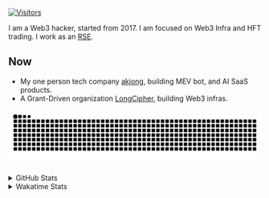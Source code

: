 <!-- markdownlint-disable MD041 MD010 MD033 -->
[![Visitors](https://api.visitorbadge.io/api/daily?path=Akagi201%2FAkagi201&label=Visitors%20Today&countColor=%2337d67a)](https://visitorbadge.io/status?path=Akagi201%2FAkagi201)

I am a Web3 hacker, started from 2017. I am focused on Web3 Infra and HFT trading.
I work as an [RSE](https://us-rse.org/about/what-is-an-rse/).

## Now

* My one person tech company [akjong](https://github.com/akjong), building MEV bot, and AI SaaS products.
* A Grant-Driven organization [LongCipher](https://github.com/longcipher), building Web3 infras.

[![github contribution grid snake animation](https://raw.githubusercontent.com/Akagi201/Akagi201/output/github-contribution-grid-snake.svg#gh-light-mode-only)](https://github.com/Akagi201)

<details>
<summary>GitHub Stats</summary>
  <a href="https://github.com/Akagi201"><img alt="Profile Detail" src="https://raw.githubusercontent.com/Akagi201/Akagi201/master/profile-summary-card-output/dracula/0-profile-details.svg" /></a>
  <a href="https://github.com/Akagi201"><img alt="Github Stats" src="https://raw.githubusercontent.com/Akagi201/Akagi201/master/profile-summary-card-output/dracula/3-stats.svg" /></a>
  <a href="https://github.com/Akagi201"><img alt="Lang By Commits" src="https://raw.githubusercontent.com/Akagi201/Akagi201/master/profile-summary-card-output/dracula/2-most-commit-language.svg" /></a>
</details>

<details>
<summary>Wakatime Stats</summary>
<br>

<!--START_SECTION:waka-->

```txt
From: 04 July 2025 - To: 11 July 2025

Total Time: 66 hrs 38 mins

Other           32 hrs 47 mins  ████████████▒░░░░░░░░░░░░   49.22 %
Rust            13 hrs 2 mins   █████░░░░░░░░░░░░░░░░░░░░   19.57 %
sh              9 hrs 35 mins   ███▓░░░░░░░░░░░░░░░░░░░░░   14.39 %
TOML            2 hrs 52 mins   █░░░░░░░░░░░░░░░░░░░░░░░░   04.31 %
SQL             2 hrs 4 mins    ▓░░░░░░░░░░░░░░░░░░░░░░░░   03.11 %
Markdown        2 hrs 4 mins    ▓░░░░░░░░░░░░░░░░░░░░░░░░   03.11 %
Solidity        1 hr 14 mins    ▒░░░░░░░░░░░░░░░░░░░░░░░░   01.87 %
YAML            44 mins         ▒░░░░░░░░░░░░░░░░░░░░░░░░   01.12 %
Bash            34 mins         ▒░░░░░░░░░░░░░░░░░░░░░░░░   00.87 %
TypeScript      33 mins         ▒░░░░░░░░░░░░░░░░░░░░░░░░   00.85 %
```

<!--END_SECTION:waka-->

</details>
